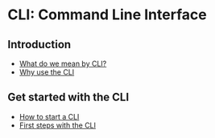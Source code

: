 # CLI: Command Line Interface

## Introduction

- [What do we mean by CLI?](cliWhat)
- [Why use the CLI](cliWhy)

## Get started with the CLI

- [How to start a CLI](cliStart)
- [First steps with the CLI](cliFirstSteps)
